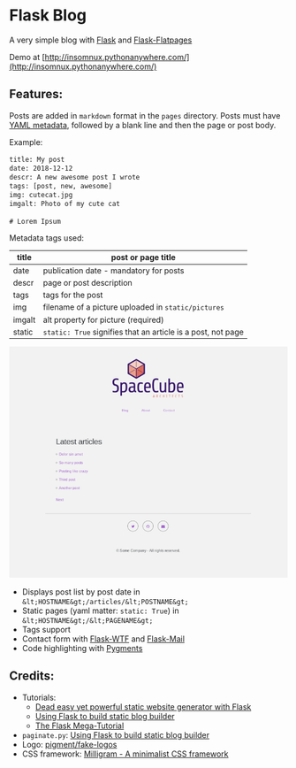# Flask Blog

A very simple blog with [Flask](http://flask.pocoo.org/) and [Flask-Flatpages](https://flask-flatpages.readthedocs.io/)

Demo at [http://insomnux.pythonanywhere.com/](http://insomnux.pythonanywhere.com/)

## Features:

Posts are added in `markdown` format in the `pages` directory. Posts must have [YAML metadata](http://www.yaml.org/), followed by a blank line and then the page or post body.

Example:

```
title: My post
date: 2018-12-12
descr: A new awesome post I wrote
tags: [post, new, awesome]
img: cutecat.jpg
imgalt: Photo of my cute cat

# Lorem Ipsum
```

Metadata tags used:

| title  | post or page title                                           |
|--------|--------------------------------------------------------------|
| date   | publication date - mandatory for posts                       |
| descr  | page or post description                                     |
| tags   | tags for the post                                            |
| img    | filename of a picture uploaded in `static/pictures`          |
| imgalt | alt property for picture (required)                          |
| static | `static: True` signifies that an article is a post, not page |


![Screenshot of Flask Blog](./screenshot.png)

+ Displays post list by post date in `&lt;HOSTNAME&gt;/articles/&lt;POSTNAME&gt;`
+ Static pages (yaml matter: `static: True`) in `&lt;HOSTNAME&gt;/&lt;PAGENAME&gt;`
+ Tags support
+ Contact form with [Flask-WTF](https://flask-wtf.readthedocs.io/en/stable/) and [Flask-Mail](https://pythonhosted.org/Flask-Mail/)
+ Code highlighting with [Pygments](http://pygments.org/)

## Credits:

- Tutorials: 
  + [Dead easy yet powerful static website generator with Flask](https://nicolas.perriault.net/code/2012/dead-easy-yet-powerful-static-website-generator-with-flask/)
  + [Using Flask to build static blog builder](http://ju.outofmemory.cn/entry/152919)
  + [The Flask Mega-Tutorial](https://blog.miguelgrinberg.com/post/the-flask-mega-tutorial-part-i-hello-world)
- `paginate.py`: [Using Flask to build static blog builder](http://ju.outofmemory.cn/entry/152919)
- Logo: [pigment/fake-logos](https://github.com/pigment/fake-logos)
- CSS framework: [Milligram - A minimalist CSS framework](https://milligram.io/)
